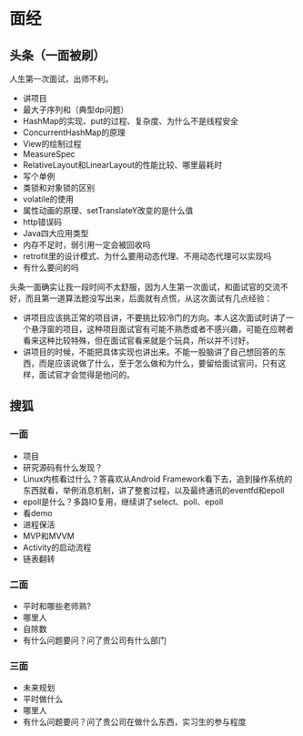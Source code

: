 # 面经

## 头条（一面被刷）

人生第一次面试，出师不利。

+ 讲项目
+ 最大子序列和（典型dp问题）
+ HashMap的实现、put的过程、复杂度、为什么不是线程安全
+ ConcurrentHashMap的原理
+ View的绘制过程
+ MeasureSpec
+ RelativeLayout和LinearLayout的性能比较、哪里最耗时
+ 写个单例
+ 类锁和对象锁的区别
+ volatile的使用
+ 属性动画的原理、setTranslateY改变的是什么值
+ http错误码
+ Java四大应用类型
+ 内存不足时，弱引用一定会被回收吗
+ retrofit里的设计模式、为什么要用动态代理、不用动态代理可以实现吗
+ 有什么要问的吗

头条一面确实让我一段时间不太舒服，因为人生第一次面试，和面试官的交流不好，而且第一道算法题没写出来，后面就有点慌，从这次面试有几点经验：

+ 讲项目应该挑正常的项目讲，不要挑比较冷门的方向。本人这次面试时讲了一个悬浮窗的项目，这种项目面试官有可能不熟悉或者不感兴趣，可能在应聘者看来这种比较特殊，但在面试官看来就是个玩具，所以并不讨好。
+ 讲项目的时候，不能把具体实现也讲出来。不能一股脑讲了自己想回答的东西，而是应该说做了什么，至于怎么做和为什么，要留给面试官问，只有这样，面试官才会觉得是他问的。

## 搜狐

### 一面

+ 项目
+ 研究源码有什么发现？
+ Linux内核看过什么？答喜欢从Android Framework看下去，追到操作系统的东西就看，举例消息机制，讲了整套过程，以及最终通讯的eventfd和epoll
+ epoll是什么？多路IO复用，继续讲了select、poll、epoll
+ 看demo
+ 进程保活
+ MVP和MVVM
+ Activity的启动流程
+ 链表翻转

### 二面

+ 平时和哪些老师熟?
+ 哪里人
+ 自除数
+ 有什么问题要问？问了贵公司有什么部门

### 三面

+ 未来规划
+ 平时做什么
+ 哪里人
+ 有什么问题要问？问了贵公司在做什么东西，实习生的参与程度